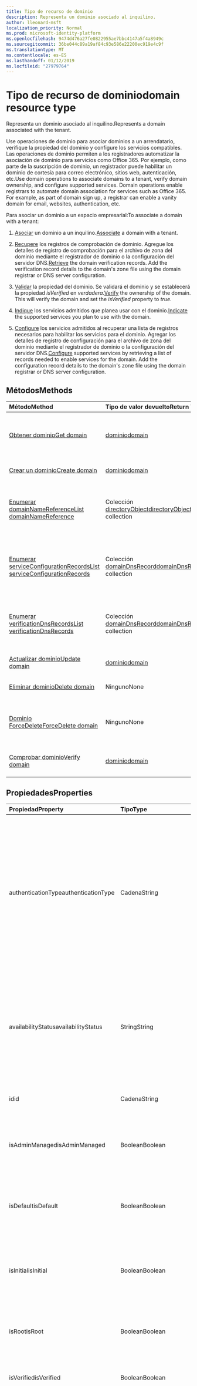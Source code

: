 ```yaml
---
title: Tipo de recurso de dominio
description: Representa un dominio asociado al inquilino.
author: lleonard-msft
localization_priority: Normal
ms.prod: microsoft-identity-platform
ms.openlocfilehash: 9474d476a27fe0822955ae7bbc4147a5f4a8949c
ms.sourcegitcommit: 36be044c89a19af84c93e586e22200ec919e4c9f
ms.translationtype: MT
ms.contentlocale: es-ES
ms.lasthandoff: 01/12/2019
ms.locfileid: "27979764"
---
```

# <a name="domain-resource-type"></a><span data-ttu-id="7ca7e-103">Tipo de recurso de dominio</span><span class="sxs-lookup"><span data-stu-id="7ca7e-103">domain resource type</span></span>

<span data-ttu-id="7ca7e-104">Representa un dominio asociado al inquilino.</span><span class="sxs-lookup"><span data-stu-id="7ca7e-104">Represents a domain associated with the tenant.</span></span>

<span data-ttu-id="7ca7e-p101">Use operaciones de dominio para asociar dominios a un arrendatario, verifique la propiedad del dominio y configure los servicios compatibles.  Las operaciones de dominio permiten a los registradores automatizar la asociación de dominio para servicios como Office 365. Por ejemplo, como parte de la suscripción de dominio, un registrador puede habilitar un dominio de cortesía para correo electrónico, sitios web, autenticación, etc.</span><span class="sxs-lookup"><span data-stu-id="7ca7e-p101">Use domain operations to associate domains to a tenant, verify domain ownership, and configure supported services.  Domain operations enable registrars to automate domain association for services such as Office 365. For example, as part of domain sign up, a registrar can enable a vanity domain for email, websites, authentication, etc.</span></span>

<span data-ttu-id="7ca7e-108">Para asociar un dominio a un espacio empresarial:</span><span class="sxs-lookup"><span data-stu-id="7ca7e-108">To associate a domain with a tenant:</span></span>

1. <span data-ttu-id="7ca7e-109">[Asociar](../api/domain-post-domains.md) un dominio a un inquilino.</span><span class="sxs-lookup"><span data-stu-id="7ca7e-109">[Associate](../api/domain-post-domains.md) a domain with a tenant.</span></span>

2. <span data-ttu-id="7ca7e-p102">[Recupere](../api/domain-list-verificationdnsrecords.md) los registros de comprobación de dominio. Agregue los detalles de registro de comprobación para el archivo de zona del dominio mediante el registrador de dominio o la configuración del servidor DNS.</span><span class="sxs-lookup"><span data-stu-id="7ca7e-p102">[Retrieve](../api/domain-list-verificationdnsrecords.md) the domain verification records. Add the verification record details to the domain's zone file using the domain registrar or DNS server configuration.</span></span>

3. <span data-ttu-id="7ca7e-p103">[Validar](../api/domain-verify.md) la propiedad del dominio. Se validará el dominio y se establecerá la propiedad *isVerified* en *verdadera*.</span><span class="sxs-lookup"><span data-stu-id="7ca7e-p103">[Verify](../api/domain-verify.md) the ownership of the domain. This will verify the domain and set the *isVerified* property to *true*.</span></span>

4. <span data-ttu-id="7ca7e-114">[Indique](../api/domain-update.md) los servicios admitidos que planea usar con el dominio.</span><span class="sxs-lookup"><span data-stu-id="7ca7e-114">[Indicate](../api/domain-update.md) the supported services you plan to use with the domain.</span></span>

5. <span data-ttu-id="7ca7e-p104">[Configure](../api/domain-list-serviceconfigurationrecords.md) los servicios admitidos al recuperar una lista de registros necesarios para habilitar los servicios para el dominio. Agregar los detalles de registro de configuración para el archivo de zona del dominio mediante el registrador de dominio o la configuración del servidor DNS.</span><span class="sxs-lookup"><span data-stu-id="7ca7e-p104">[Configure](../api/domain-list-serviceconfigurationrecords.md) supported services by retrieving a list of records needed to enable services for the domain. Add the configuration record details to the domain's zone file using the domain registrar or DNS server configuration.</span></span>

## <a name="methods"></a><span data-ttu-id="7ca7e-117">Métodos</span><span class="sxs-lookup"><span data-stu-id="7ca7e-117">Methods</span></span>

| <span data-ttu-id="7ca7e-118">Método</span><span class="sxs-lookup"><span data-stu-id="7ca7e-118">Method</span></span>   | <span data-ttu-id="7ca7e-119">Tipo de valor devuelto</span><span class="sxs-lookup"><span data-stu-id="7ca7e-119">Return Type</span></span> |<span data-ttu-id="7ca7e-120">Descripción</span><span class="sxs-lookup"><span data-stu-id="7ca7e-120">Description</span></span>|
|:---------------|:--------|:----------|
|[<span data-ttu-id="7ca7e-121">Obtener dominio</span><span class="sxs-lookup"><span data-stu-id="7ca7e-121">Get domain</span></span>](../api/domain-get.md) | [<span data-ttu-id="7ca7e-122">dominio</span><span class="sxs-lookup"><span data-stu-id="7ca7e-122">domain</span></span>](domain.md) | <span data-ttu-id="7ca7e-123">Lea las propiedades y relaciones de un objeto de dominio.</span><span class="sxs-lookup"><span data-stu-id="7ca7e-123">Read properties and relationships of a domain object.</span></span>|
|[<span data-ttu-id="7ca7e-124">Crear un dominio</span><span class="sxs-lookup"><span data-stu-id="7ca7e-124">Create domain</span></span>](../api/domain-post-domains.md) | [<span data-ttu-id="7ca7e-125">dominio</span><span class="sxs-lookup"><span data-stu-id="7ca7e-125">domain</span></span>](domain.md) | <span data-ttu-id="7ca7e-126">Agregue un dominio al inquilino.</span><span class="sxs-lookup"><span data-stu-id="7ca7e-126">Adds a domain to the tenant.</span></span> |
|[<span data-ttu-id="7ca7e-127">Enumerar domainNameReference</span><span class="sxs-lookup"><span data-stu-id="7ca7e-127">List domainNameReference</span></span>](../api/domain-list-domainnamereferences.md) |<span data-ttu-id="7ca7e-128">Colección [directoryObject](directoryobject.md)</span><span class="sxs-lookup"><span data-stu-id="7ca7e-128">[directoryObject](directoryobject.md) collection</span></span>| <span data-ttu-id="7ca7e-129">Recuperar una lista de objetos de directorio con una referencia al dominio.</span><span class="sxs-lookup"><span data-stu-id="7ca7e-129">Retrieve a list of directory objects with a reference to the domain.</span></span>|
|[<span data-ttu-id="7ca7e-130">Enumerar serviceConfigurationRecords</span><span class="sxs-lookup"><span data-stu-id="7ca7e-130">List serviceConfigurationRecords</span></span>](../api/domain-list-serviceconfigurationrecords.md) |<span data-ttu-id="7ca7e-131">Colección [domainDnsRecord](domaindnsrecord.md)</span><span class="sxs-lookup"><span data-stu-id="7ca7e-131">[domainDnsRecord](domaindnsrecord.md) collection</span></span>|  <span data-ttu-id="7ca7e-132">Recuperar una lista de registros DNS del dominio para la configuración del dominio.</span><span class="sxs-lookup"><span data-stu-id="7ca7e-132">Retrieve a list of domain DNS records for domain configuration.</span></span>|
|[<span data-ttu-id="7ca7e-133">Enumerar verificationDnsRecords</span><span class="sxs-lookup"><span data-stu-id="7ca7e-133">List verificationDnsRecords</span></span>](../api/domain-list-verificationdnsrecords.md) |<span data-ttu-id="7ca7e-134">Colección [domainDnsRecord](domaindnsrecord.md)</span><span class="sxs-lookup"><span data-stu-id="7ca7e-134">[domainDnsRecord](domaindnsrecord.md) collection</span></span>|  <span data-ttu-id="7ca7e-135">Recuperar una lista de registros DNS del dominio para la comprobación del dominio.</span><span class="sxs-lookup"><span data-stu-id="7ca7e-135">Retrieve a list of domain DNS records for domain verification.</span></span>|
|[<span data-ttu-id="7ca7e-136">Actualizar dominio</span><span class="sxs-lookup"><span data-stu-id="7ca7e-136">Update domain</span></span>](../api/domain-update.md) | [<span data-ttu-id="7ca7e-137">dominio</span><span class="sxs-lookup"><span data-stu-id="7ca7e-137">domain</span></span>](domain.md) |<span data-ttu-id="7ca7e-138">Actualizar un dominio.</span><span class="sxs-lookup"><span data-stu-id="7ca7e-138">Updates a domain.</span></span>|
|[<span data-ttu-id="7ca7e-139">Eliminar dominio</span><span class="sxs-lookup"><span data-stu-id="7ca7e-139">Delete domain</span></span>](../api/domain-delete.md) | <span data-ttu-id="7ca7e-140">Ninguno</span><span class="sxs-lookup"><span data-stu-id="7ca7e-140">None</span></span> |<span data-ttu-id="7ca7e-141">Eliminar un dominio.</span><span class="sxs-lookup"><span data-stu-id="7ca7e-141">Deletes a domain.</span></span>|
|[<span data-ttu-id="7ca7e-142">Dominio ForceDelete</span><span class="sxs-lookup"><span data-stu-id="7ca7e-142">ForceDelete domain</span></span>](../api/domain-forcedelete.md)|<span data-ttu-id="7ca7e-143">Ninguno</span><span class="sxs-lookup"><span data-stu-id="7ca7e-143">None</span></span>|<span data-ttu-id="7ca7e-144">Elimina un dominio mediante una operación asincrónica.</span><span class="sxs-lookup"><span data-stu-id="7ca7e-144">Deletes a domain using an asynchronous operation.</span></span>|
|[<span data-ttu-id="7ca7e-145">Comprobar dominio</span><span class="sxs-lookup"><span data-stu-id="7ca7e-145">Verify domain</span></span>](../api/domain-verify.md)|[<span data-ttu-id="7ca7e-146">dominio</span><span class="sxs-lookup"><span data-stu-id="7ca7e-146">domain</span></span>](domain.md)|<span data-ttu-id="7ca7e-147">Valide la propiedad del dominio.</span><span class="sxs-lookup"><span data-stu-id="7ca7e-147">Validates the ownership of the domain.</span></span>|

## <a name="properties"></a><span data-ttu-id="7ca7e-148">Propiedades</span><span class="sxs-lookup"><span data-stu-id="7ca7e-148">Properties</span></span>

| <span data-ttu-id="7ca7e-149">Propiedad</span><span class="sxs-lookup"><span data-stu-id="7ca7e-149">Property</span></span>   | <span data-ttu-id="7ca7e-150">Tipo</span><span class="sxs-lookup"><span data-stu-id="7ca7e-150">Type</span></span> | <span data-ttu-id="7ca7e-151">Descripción</span><span class="sxs-lookup"><span data-stu-id="7ca7e-151">Description</span></span> |
|:---------------|:--------|:----------|
|<span data-ttu-id="7ca7e-152">authenticationType</span><span class="sxs-lookup"><span data-stu-id="7ca7e-152">authenticationType</span></span>|<span data-ttu-id="7ca7e-153">Cadena</span><span class="sxs-lookup"><span data-stu-id="7ca7e-153">String</span></span>| <span data-ttu-id="7ca7e-p105">Indica el tipo de autenticación configurado para el dominio. El valor es *Managed* (administrado) o *Federated* (federado).</span><span class="sxs-lookup"><span data-stu-id="7ca7e-p105">Indicates the configured authentication type for the domain. The value is either *Managed* or *Federated*.</span></span><br> <span data-ttu-id="7ca7e-156">*Managed* indica un dominio administrado en la nube donde Azure AD realiza la autenticación del usuario.</span><span class="sxs-lookup"><span data-stu-id="7ca7e-156">*Managed* indicates a cloud managed domain where Azure AD performs user authentication.</span></span><br><span data-ttu-id="7ca7e-p106">*Federated* indica que la autenticación está asociada a un proveedor de identidad como la instancia local de Active Directory del inquilino a través de los Servicios de federación de Active Directory. No admite valores NULL</span><span class="sxs-lookup"><span data-stu-id="7ca7e-p106">*Federated* indicates authentication is federated with an identity provider such as the tenant's on-premises Active Directory via Active Directory Federation Services. Not nullable</span></span> |
|<span data-ttu-id="7ca7e-159">availabilityStatus</span><span class="sxs-lookup"><span data-stu-id="7ca7e-159">availabilityStatus</span></span>|<span data-ttu-id="7ca7e-160">String</span><span class="sxs-lookup"><span data-stu-id="7ca7e-160">String</span></span>| <span data-ttu-id="7ca7e-p107">Esta propiedad es siempre NULL, excepto cuando se usa la acción de [comprobación](../api/domain-verify.md). Cuando se usa la acción de [comprobación](../api/domain-verify.md), se devuelve una entidad de **dominio** en la respuesta. La propiedad **availabilityStatus** de la entidad de **dominio** en la respuesta es *AvailableImmediately* o *EmailVerifiedDomainTakeoverScheduled*.</span><span class="sxs-lookup"><span data-stu-id="7ca7e-p107">This property is always null except when the [verify](../api/domain-verify.md) action is used. When the [verify](../api/domain-verify.md) action is used, a **domain** entity is returned in the response. The **availabilityStatus** property of the **domain** entity in the response is either *AvailableImmediately* or *EmailVerifiedDomainTakeoverScheduled*.</span></span>|
|<span data-ttu-id="7ca7e-164">id</span><span class="sxs-lookup"><span data-stu-id="7ca7e-164">id</span></span>|<span data-ttu-id="7ca7e-165">Cadena</span><span class="sxs-lookup"><span data-stu-id="7ca7e-165">String</span></span>| <span data-ttu-id="7ca7e-p108">Especifica el nombre completo del dominio. Clave, inmutable, no acepta valores NULL, único</span><span class="sxs-lookup"><span data-stu-id="7ca7e-p108">The fully qualified name of the domain. Key, immutable, not nullable, unique</span></span> |
|<span data-ttu-id="7ca7e-168">isAdminManaged</span><span class="sxs-lookup"><span data-stu-id="7ca7e-168">isAdminManaged</span></span>|<span data-ttu-id="7ca7e-169">Boolean</span><span class="sxs-lookup"><span data-stu-id="7ca7e-169">Boolean</span></span>| <span data-ttu-id="7ca7e-p109">El valor de la propiedad es falso si la administración de registros DNS del dominio se ha delegado a Office 365. En caso contrario, el valor es verdadero. No admite valores NULL</span><span class="sxs-lookup"><span data-stu-id="7ca7e-p109">The value of the property is false if the DNS record management of the domain has been delegated to Office 365. Otherwise, the value is true. Not nullable</span></span> |
|<span data-ttu-id="7ca7e-173">isDefault</span><span class="sxs-lookup"><span data-stu-id="7ca7e-173">isDefault</span></span>|<span data-ttu-id="7ca7e-174">Boolean</span><span class="sxs-lookup"><span data-stu-id="7ca7e-174">Boolean</span></span>| <span data-ttu-id="7ca7e-p110">Es verdadero si este es el dominio predeterminado que se utiliza para la creación de usuarios. Solo hay un dominio predeterminado por empresa. No admite valores NULL</span><span class="sxs-lookup"><span data-stu-id="7ca7e-p110">True if this is the default domain that is used for user creation. There is only one default domain per company. Not nullable</span></span> |
|<span data-ttu-id="7ca7e-178">isInitial</span><span class="sxs-lookup"><span data-stu-id="7ca7e-178">isInitial</span></span>|<span data-ttu-id="7ca7e-179">Boolean</span><span class="sxs-lookup"><span data-stu-id="7ca7e-179">Boolean</span></span>| <span data-ttu-id="7ca7e-p111">Es verdadero si se trata del dominio inicial creado por Microsoft Online Services (companyname.onmicrosoft.com). Solo hay un dominio inicial por empresa. No admite valores NULL</span><span class="sxs-lookup"><span data-stu-id="7ca7e-p111">True if this is the initial domain created by Microsoft Online Services (companyname.onmicrosoft.com). There is only one initial domain per company. Not nullable</span></span> |
|<span data-ttu-id="7ca7e-183">isRoot</span><span class="sxs-lookup"><span data-stu-id="7ca7e-183">isRoot</span></span>|<span data-ttu-id="7ca7e-184">Boolean</span><span class="sxs-lookup"><span data-stu-id="7ca7e-184">Boolean</span></span>| <span data-ttu-id="7ca7e-p112">Es verdadero si el dominio es un dominio raíz comprobado. En caso contrario, es falso si el dominio es un subdominio o no está comprobado. No admite valores NULL</span><span class="sxs-lookup"><span data-stu-id="7ca7e-p112">True if the domain is a verified root domain. Otherwise, false if the domain is a subdomain or unverified. Not nullable</span></span> |
|<span data-ttu-id="7ca7e-188">isVerified</span><span class="sxs-lookup"><span data-stu-id="7ca7e-188">isVerified</span></span>|<span data-ttu-id="7ca7e-189">Boolean</span><span class="sxs-lookup"><span data-stu-id="7ca7e-189">Boolean</span></span>| <span data-ttu-id="7ca7e-p113">Es verdadero si el dominio ha completado la comprobación de propiedad de dominio. No admite valores NULL</span><span class="sxs-lookup"><span data-stu-id="7ca7e-p113">True if the domain has completed domain ownership verification. Not nullable</span></span> |
|<span data-ttu-id="7ca7e-192">supportedServices</span><span class="sxs-lookup"><span data-stu-id="7ca7e-192">supportedServices</span></span>|<span data-ttu-id="7ca7e-193">Colección de cadenas</span><span class="sxs-lookup"><span data-stu-id="7ca7e-193">String collection</span></span>| <span data-ttu-id="7ca7e-194">Funciones asignadas al dominio.</span><span class="sxs-lookup"><span data-stu-id="7ca7e-194">The capabilities assigned to the domain.</span></span><br><br><span data-ttu-id="7ca7e-195">Puede incluir 0, 1 o más de los siguientes valores: *Email*, *Sharepoint*, *EmailInternalRelayOnly*, *OfficeCommunicationsOnline*, *SharePointDefaultDomain*, *FullRedelegation*, *SharePointPublic*, *OrgIdAuthentication*, *Yammer*, *Intune*</span><span class="sxs-lookup"><span data-stu-id="7ca7e-195">Can include 0, 1 or more of following values: *Email*, *Sharepoint*, *EmailInternalRelayOnly*, *OfficeCommunicationsOnline*, *SharePointDefaultDomain*, *FullRedelegation*, *SharePointPublic*, *OrgIdAuthentication*, *Yammer*, *Intune*</span></span><br><br> <span data-ttu-id="7ca7e-196">Los valores que puede agregar o quitar mediante la API de Graph incluyen: *Email*, *OfficeCommunicationsOnline*, *Yammer*</span><span class="sxs-lookup"><span data-stu-id="7ca7e-196">The values which you can add/remove using Graph API include: *Email*, *OfficeCommunicationsOnline*, *Yammer*</span></span><br><span data-ttu-id="7ca7e-197">No admite valores NULL</span><span class="sxs-lookup"><span data-stu-id="7ca7e-197">Not nullable</span></span>|
|<span data-ttu-id="7ca7e-198">state</span><span class="sxs-lookup"><span data-stu-id="7ca7e-198">state</span></span>|[<span data-ttu-id="7ca7e-199">domainState</span><span class="sxs-lookup"><span data-stu-id="7ca7e-199">domainState</span></span>](domainstate.md)| <span data-ttu-id="7ca7e-200">Estado de las operaciones asincrónicas programadas para el dominio.</span><span class="sxs-lookup"><span data-stu-id="7ca7e-200">Status of asynchronous operations scheduled for the domain.</span></span> |

## <a name="relationships"></a><span data-ttu-id="7ca7e-201">Relaciones</span><span class="sxs-lookup"><span data-stu-id="7ca7e-201">Relationships</span></span>

<span data-ttu-id="7ca7e-p114">Las relaciones entre un dominio y otros objetos en el directorio, como sus registros de comprobación y registros de configuración de servicio, se exponen a través de las propiedades de navegación. Para leer estas relaciones, puede abordar las propiedades de navegación en las solicitudes.</span><span class="sxs-lookup"><span data-stu-id="7ca7e-p114">Relationships between a domain and other objects in the directory such as its verification records and service configuration records are exposed through navigation properties. You can read these relationships by targeting these navigation properties in your requests.</span></span>

| <span data-ttu-id="7ca7e-204">Relación</span><span class="sxs-lookup"><span data-stu-id="7ca7e-204">Relationship</span></span> | <span data-ttu-id="7ca7e-205">Tipo</span><span class="sxs-lookup"><span data-stu-id="7ca7e-205">Type</span></span> |<span data-ttu-id="7ca7e-206">Descripción</span><span class="sxs-lookup"><span data-stu-id="7ca7e-206">Description</span></span>|
|:---------------|:--------|:----------|
|<span data-ttu-id="7ca7e-207">domainNameReferences</span><span class="sxs-lookup"><span data-stu-id="7ca7e-207">domainNameReferences</span></span>|<span data-ttu-id="7ca7e-208">Colección [directoryObject](directoryobject.md)</span><span class="sxs-lookup"><span data-stu-id="7ca7e-208">[directoryObject](directoryobject.md) collection</span></span>| <span data-ttu-id="7ca7e-209">Solo lectura, admite valores NULL</span><span class="sxs-lookup"><span data-stu-id="7ca7e-209">Read-only, Nullable</span></span>|
|<span data-ttu-id="7ca7e-210">serviceConfigurationRecords</span><span class="sxs-lookup"><span data-stu-id="7ca7e-210">serviceConfigurationRecords</span></span>|<span data-ttu-id="7ca7e-211">Colección [domainDnsRecord](domaindnsrecord.md)</span><span class="sxs-lookup"><span data-stu-id="7ca7e-211">[domainDnsRecord](domaindnsrecord.md) collection</span></span>| <span data-ttu-id="7ca7e-212">Registros DNS que el cliente agrega al archivo de zona de DNS del dominio antes de que Microsoft Online Services pueda usar el dominio.</span><span class="sxs-lookup"><span data-stu-id="7ca7e-212">DNS records the customer adds to the DNS zone file of the domain before the domain can be used by Microsoft Online services.</span></span><br><span data-ttu-id="7ca7e-213">Solo lectura, admite valores NULL</span><span class="sxs-lookup"><span data-stu-id="7ca7e-213">Read-only, Nullable</span></span> |
|<span data-ttu-id="7ca7e-214">verificationDnsRecords</span><span class="sxs-lookup"><span data-stu-id="7ca7e-214">verificationDnsRecords</span></span>|<span data-ttu-id="7ca7e-215">Colección [domainDnsRecord](domaindnsrecord.md)</span><span class="sxs-lookup"><span data-stu-id="7ca7e-215">[domainDnsRecord](domaindnsrecord.md) collection</span></span>| <span data-ttu-id="7ca7e-216">Registros DNS que el cliente agrega al archivo de zona de DNS del dominio antes de que el cliente pueda completar la comprobación de propiedad de dominio con Azure AD.</span><span class="sxs-lookup"><span data-stu-id="7ca7e-216">DNS records that the customer adds to the DNS zone file of the domain before the customer can complete domain ownership verification with Azure AD.</span></span><br><span data-ttu-id="7ca7e-217">Solo lectura, admite valores NULL</span><span class="sxs-lookup"><span data-stu-id="7ca7e-217">Read-only, Nullable</span></span>|

## <a name="json-representation"></a><span data-ttu-id="7ca7e-218">Representación JSON</span><span class="sxs-lookup"><span data-stu-id="7ca7e-218">JSON representation</span></span>
<span data-ttu-id="7ca7e-219">Aquí tiene una representación JSON del recurso.</span><span class="sxs-lookup"><span data-stu-id="7ca7e-219">Here is a JSON representation of the resource.</span></span>

<!--{
  "blockType": "resource",
  "optionalProperties": [],
  "keyProperty": "id",
  "baseType": "microsoft.graph.entity",
  "@odata.type": "microsoft.graph.domain"
}-->

```json
{
  "authenticationType": "String",
  "availabilityStatus": "String",
  "id": "String (identifier)",
  "isAdminManaged": true,
  "isDefault": true,
  "isInitial": true,
  "isRoot": true,
  "isVerified": true,
  "state": {"@odata.type": "microsoft.graph.domainState"},
  "supportedServices": ["String"]
}

```

<!-- uuid: 8fcb5dbc-d5aa-4681-8e31-b001d5168d79
2015-10-25 14:57:30 UTC -->
<!-- {
  "type": "#page.annotation",
  "description": "domain resource",
  "keywords": "",
  "section": "documentation",
  "tocPath": ""
}-->
